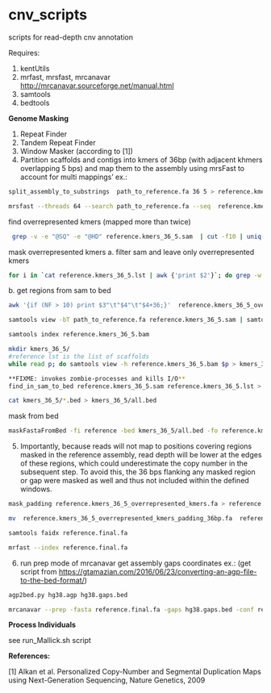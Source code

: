 # cnv_scripts
scripts for read-depth cnv annotation

Requires:

1. kentUtils
2. mrfast, mrsfast, mrcanavar http://mrcanavar.sourceforge.net/manual.html
3. samtools
4. bedtools

**Genome Masking**

1. Repeat Finder
2. Tandem Repeat Finder
3. Window Masker
(according to [1])
4. Partition scaffolds and contigs into kmers of 36bp (with adjacent khmers overlapping 5 bps) and map them to the assembly using mrsFast to account for multi mappings’ 
ex.:
```bash
split_assembly_to_substrings  path_to_reference.fa 36 5 > reference.kmers_36_5.fa 

mrsfast --threads 64 --search path_to_reference.fa --seq  reference.kmers_36_5.fa -o reference.kmers_36_5.sam
```

find overrepresented kmers (mapped more than twice)
```bash
 grep -v -e "@SQ" -e "@HD" reference.kmers_36_5.sam  | cut -f10 | uniq -c | sed 's/ \+ //g' | awk '{if ($1 > 2) print;}'> reference.kmers_36_5.lst
```

mask overrepresented kmers
a. filter sam and leave only overrepresented kmers
```bash
for i in `cat reference.kmers_36_5.lst | awk {'print $2'}`; do grep -w ${i} reference.kmers_36_5.sam; done > reference.kmers_36_5_overrepresented_kmers.sam
```
b. get regions from sam to bed
```bash
awk '{if (NF > 10) print $3"\t"$4"\t"$4+36;}'  reference.kmers_36_5_overrepresented_kmers.sam >  reference.kmers_36_5_overrepresented_kmers.bed

samtools view -bT path_to_reference.fa reference.kmers_36_5.sam | samtools sort --threads 5 > reference.kmers_36_5.bam

samtools index reference.kmers_36_5.bam

mkdir kmers_36_5/
#reference lst is the list of scaffolds
while read p; do samtools view -h reference.kmers_36_5.bam $p > kmers_36_5/$p.sam; done < reference.lst

**FIXME: invokes zombie-processes and kills I/O**
find_in_sam_to_bed reference.kmers_36_5.sam reference.kmers_36_5.lst > reference.kmers_36_5.bed

cat kmers_36_5/*.bed > kmers_36_5/all.bed
```

mask from bed
```bash
maskFastaFromBed -fi reference -bed kmers_36_5/all.bed -fo reference.kmers_36_5_overrepresented_kmers.fa
```

5. Importantly, because reads will not map to positions covering regions masked in the reference assembly, read depth will be lower at the edges of these regions, which could underestimate the copy number in the subsequent step. To avoid this, the 36 bps flanking any masked region or gap were masked as well and thus not included within the defined windows.

```bash
mask_padding reference.kmers_36_5_overrepresented_kmers.fa > reference.kmers_36_5_overrepresented_kmers_padding_36bp.fa

mv  reference.kmers_36_5_overrepresented_kmers_padding_36bp.fa  reference.final.fa

samtools faidx reference.final.fa

mrfast --index reference.final.fa
```

6. run prep mode of mrcanavar
get assembly gaps coordinates
ex.: (get script from https://gtamazian.com/2016/06/23/converting-an-agp-file-to-the-bed-format/)

```bash
agp2bed.py hg38.agp hg38.gaps.bed

mrcanavar --prep -fasta reference.final.fa -gaps hg38.gaps.bed -conf reference.conf
```

**Process Individuals**

see run_Mallick.sh script


**References:**

[1] Alkan et al. Personalized Copy-Number and Segmental Duplication Maps using Next-Generation Sequencing, Nature Genetics, 2009
